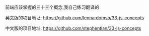 前端应该掌握的三十三个概念,我自己练习翻译的


英文版的项目地址: https://github.com/leonardomso/33-js-concepts

中文版的项目地址: https://github.com/stephentian/33-js-concepts